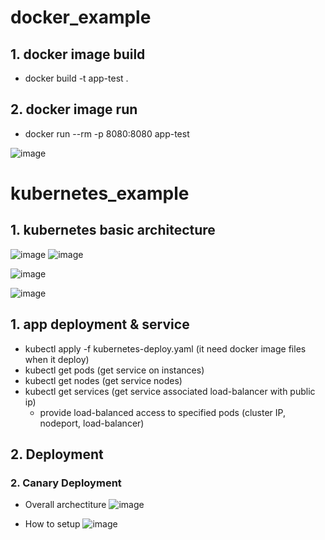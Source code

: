 # docker_example

## 1. docker image build
  - docker build -t app-test .

## 2. docker image run
  - docker run --rm -p 8080:8080 app-test

![image](https://github.com/khkwon01/docker_example/assets/8789421/2faba833-8733-4f99-87b9-4f9563d8e8eb)


# kubernetes_example
## 1. kubernetes basic architecture
![image](https://github.com/khkwon01/docker_example/assets/8789421/9308c96b-c203-4b3f-99f7-01f96c239908)
![image](https://github.com/khkwon01/docker_example/assets/8789421/8c32f270-3d8e-4099-9357-8e395f77bbc7)

![image](https://github.com/khkwon01/docker_example/assets/8789421/c411bbaf-7e48-4444-ae42-abba2411c66d)

![image](https://github.com/khkwon01/docker_example/assets/8789421/4d7104ab-0ab5-481b-967f-8fd0fcb2f30d)


## 1. app deployment & service
  - kubectl apply -f kubernetes-deploy.yaml  (it need docker image files when it deploy)
  - kubectl get pods (get service on instances)
  - kubectl get nodes (get service nodes)
  - kubectl get services (get service associated load-balancer with public ip)
    - provide load-balanced access to specified pods (cluster IP, nodeport, load-balancer)


## 2. Deployment
### 2. Canary Deployment
- Overall archectiture
![image](https://github.com/khkwon01/docker_example/assets/8789421/c8b84ce3-a448-48dc-80d6-4715efa2fbfc)

- How to setup 
![image](https://github.com/khkwon01/docker_example/assets/8789421/6c1b83fb-1ec8-4d51-8d89-ebd7047686b8)
